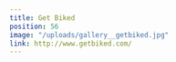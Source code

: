 ```yaml
---
title: Get Biked
position: 56
image: "/uploads/gallery__getbiked.jpg"
link: http://www.getbiked.com/
---
```


